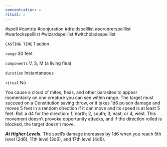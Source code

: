 ```yaml
---
concentration: 𐄂
ritual: 𐄂
---
```

#spell #cantrip #conjuration #druidspelllist #sorcererspelllist #warlockspelllist #wizardspelllist #witchbladespelllist

`CASTING TIME`
1 action

`range`
30 feet

`components`
V, S, M (a living flea)

`duration`
Instantaneous

`ritual`
No

You cause a cloud of mites, fleas, and other parasites to appear momentarily on one creature you can see within range. The target must succeed on a Constitution saving throw, or it takes 1d6 poison damage and moves 5 feet in a random direction if it can move and its speed is at least 5 feet. Roll a d4 for the direction: 1, north; 2, south; 3, east; or 4, west. This movement doesn’t provoke opportunity attacks, and if the direction rolled is blocked, the target doesn't move.

**_At Higher Levels._** The spell’s damage increases by 1d6 when you reach 5th level (2d6), 11th level (3d6), and 17th level (4d6).